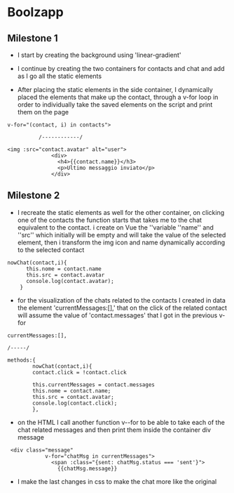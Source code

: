 Boolzapp
===
## **Milestone 1**  
- I start by creating the background using 'linear-gradient'

- I continue by creating the two containers for contacts and chat and add as I go all the static elements
- After placing the static elements in the side container, I dynamically placed the elements that make up the contact, through a v-for loop in order to individually take the saved elements on the script and print them on the page
```
v-for="(contact, i) in contacts">

          /------------/

<img :src="contact.avatar" alt="user">
              <div>
                <h4>{{contact.name}}</h3>
                <p>Ultimo messaggio inviato</p>
              </div>
```



## **Milestone 2**  
-  I recreate the static elements as well for the other container, on clicking one of the contacts the function starts that takes me to the chat equivalent to the contact. i create on Vue the ''variable ''name'' and ''src'' which initially will be empty and will take the value of the selected element, then i transform the img icon and name dynamically according to the selected contact
```
nowChat(contact,i){
      this.nome = contact.name
      this.src = contact.avatar
      console.log(contact.avatar);
    }
```
- for the visualization of the chats related to the contacts I created in data the element 'currentMessages:[],' that on the click of the related contact will assume the value of 'contact.messages' that I got in the previous v-for
```
currentMessages:[],

/-----/

methods:{
        nowChat(contact,i){
        contact.click = !contact.click
        
        this.currentMessages = contact.messages
        this.nome = contact.name;
        this.src = contact.avatar;
        console.log(contact.click);
        },
```

- on the HTML I call another function v--for to be able to take each of the chat related messages and then print them inside the container div message
```
 <div class="message"
            v-for="chatMsg in currentMessages">
              <span :class="{sent: chatMsg.status === 'sent'}">
                {{chatMsg.message}}
```

- I make the last changes in css to make the chat more like the original
